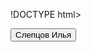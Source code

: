 !DOCTYPE html>
<html lang="ru">
<head>
    <meta charset="UTF-8">
    <meta name="viewport" content="width=device-width, initial-scale=1.0">
    <title>ЗИСИП-622</title>
</head>
<body>
    <button>Слепцов Илья</button>
</body>
</html>